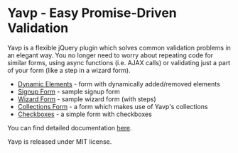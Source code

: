 # Yavp - Easy Promise-Driven Validation

Yavp is a flexible jQuery plugin which solves common validation problems in an elegant way. You no longer need to worry about repeating code for similar forms, using async functions (i.e. AJAX calls) or validating just a part of your form (like a step in a wizard form).

 * [Dynamic Elements](http://mateuszmarkowski.github.io/yavp/demos/dynamic/index.htm) - form with dynamically added/removed elements
 * [Signup Form](http://mateuszmarkowski.github.io/yavp/demos/signup/index.htm) - sample signup form
 * [Wizard Form](http://mateuszmarkowski.github.io/yavp/demos/wizard/index.htm) - sample wizard form (with steps)
 * [Collections Form](http://mateuszmarkowski.github.io/yavp/demos/collections/index.htm) - a form which makes use of Yavp's collections
 * [Checkboxes](http://mateuszmarkowski.github.io/yavp/demos/checkboxes/index.htm) - a simple form with checkboxes

You can find detailed documentation [here](http://mateuszmarkowski.github.io/yavp/).

Yavp is released under MIT license.